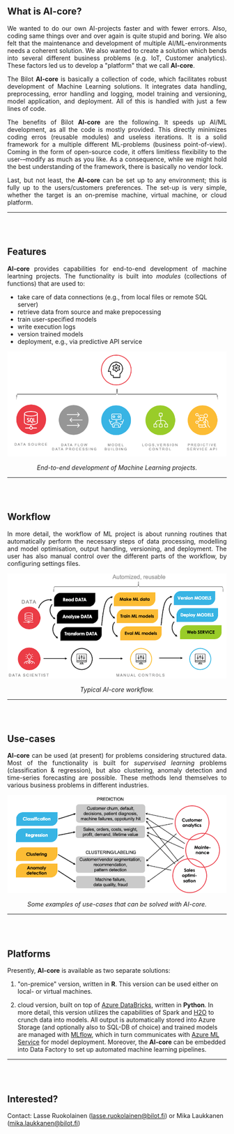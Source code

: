 
<br><br>
## What is AI-core?

<p style='text-align: justify;'>
We wanted to do our own AI-projects faster and with fewer errors. Also, coding same things over and over again is quite stupid and boring. We also felt that the maintenance and development of multiple AI/ML-environments needs a coherent solution. We also wanted to create a solution which bends into several different business problems (e.g. IoT, Customer analytics). These factors led us to develop a "platform" that we call <b>AI-core</b>.
</p>

<p style='text-align: justify;'>
The Bilot <b>AI-core</b> is basically a collection of code, which facilitates robust development of Machine Learning solutions. It integrates data handling, preprocessing, error handling and logging, model training and versioning, model application, and deployment. All of this is handled with just a few lines of code.
</p>

<p style='text-align: justify;'>
The benefits of Bilot <b>AI-core</b> are the following. It speeds up AI/ML development, as all the code is mostly provided. This directly minimizes coding erros (reusable modules) and useless iterations. It is a solid framework for a multiple different ML-problems (business point-of-view). Coming in the form of open-source code, it offers limitless flexibility to the user-–modify as much as you like. As a consequence, while we might hold the best understanding of the framework, there is basically no vendor lock.
</p>

<p style='text-align: justify;'>
Last, but not least, the <b>AI-core</b> can be set up to any environment; this is fully up to the users/customers preferences. The set-up is very simple, whether the target is an on-premise machine, virtual machine, or cloud platform.   
</p>

----

<br><br>
## Features
<p style='text-align: justify;'>
<b>AI-core</b> provides capabilities for end-to-end development of machine leartning projects. The functionality is built into <i>modules</i> (collections of functions) that are used to: 
</p>
<ul>
  <li>take care of data connections (e.g., from local files or remote SQL server)</li>
  <li>retrieve data from source and make prepocessing</li>
  <li>train user-specified models</li>
  <li>write execution logs</li>
  <li>version trained models</li>
  <li>deployment, e.g., via predictive API service</li>
</ul>


![](features.png)
<p style='text-align: center;'>
  <i>End-to-end development of Machine Learning projects.</i>
</p>

----

<br><br>
## Workflow
<p style='text-align: justify;'>
In more detail, the workflow of ML project is about running routines that automatically perform the necessary steps of data processing, modelling and model optimisation, output handling, versioning, and deployment. 
The user has also manual control over the different parts of the workflow, by configuring settings files. 
</p>

![](workflow.png)
<p style='text-align: center;'>
  <i>Typical AI-core workflow.</i>
</p>

----

<br><br>
## Use-cases
<p style='text-align: justify;'>
<b>AI-core</b> can be used (at present) for problems considering structured data. Most of the functionality is built for <i>supervised learning</i> problems (classification & regression), but also clustering, anomaly detection and time-series forecasting are possible. These methods lend themselves to various business problems in different industries. 
</p>

![](cases.png)
<p style='text-align: center;'>
  <i>Some examples of use-cases that can be solved with AI-core.</i>
</p>

----

<br><br>
## Platforms
<p style='text-align: justify;'>
  Presently, <b>AI-core</b> is available as two separate solutions: 
  
  1. "on-premice" version, written in <b>R</b>. This version can be used either on local- or virtual machines. 
  
  2. cloud version, built on top of <a href="https://azure.microsoft.com/en-us/services/databricks/">Azure DataBricks</a>, written in <b>Python</b>. In more detail, this version utilizes the capabilities of Spark and <a href="https://www.h2o.ai/">H2O</a> to crunch data into models. All output is automatically stored into Azure Storage (and optionally also to SQL-DB of choice) and trained models are managed with <a href="https://mlflow.org/">MLflow</a>, which in turn communicates with <a href="https://azure.microsoft.com/en-in/services/machine-learning-service/">Azure ML Service</a> for model deployment. Moreover, the <b>AI-core</b> can be embedded into Data Factory to set up automated machine learning pipelines.
</p>

----

<br><br>
## Interested?

Contact: Lasse Ruokolainen (lasse.ruokolainen@bilot.fi) or Mika Laukkanen (mika.laukkanen@bilot.fi)
